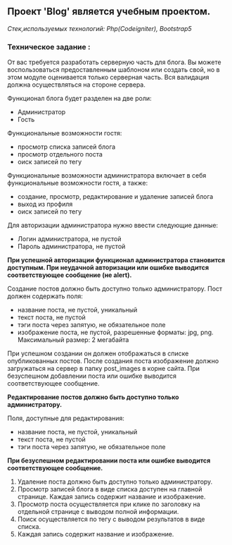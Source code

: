 <h2>Проект 'Blog' является учебным проектом.</h2>
<i>Стек,используемых технологий: Php(Codeigniter), Bootstrap5</i>
<h3>Техническое задание :</h3>
<p>
	 От вас требуется разработать серверную часть для блога. 
	Вы можете воспользоваться предоставленным шаблоном или создать свой, но в этом модуле оценивается только серверная часть. Вся валидация 			должна осуществляться на стороне сервера. 
</p>

<p>Функционал блога будет разделен на две роли: </p>
<ul>
	<li>Администратор </li>
	<li>Гость  </li>
</ul>

<p>Функциональные возможности гостя:  </p>
<ul>
	<li>просмотр списка записей блога </li>
	<li>просмотр отдельного поста </li>
	<li>оиск записей по тегу  </li>
</ul>

<p>Функциональные возможности администратора включает в себя функциональные возможности гостя, а также:   </p>
<ul>
	<li>создание, просмотр, редактирование и удаление записей блога  </li>
	<li>выход из профиля  </li>
	<li>оиск записей по тегу  </li>
</ul>

<p>Для авторизации администратора нужно ввести следующие данные: </p>
<ul>
	<li>Логин администратора, не пустой </li>
	<li>Пароль администратора, не пустой </li>
</ul>

<b>При успешной авторизации функционал администратора становится доступным. При неудачной авторизации или ошибке выводится соответствующее сообщение (не alert).  </b>

<p>Создание постов должно быть доступно только администратору. 
Пост должен содержать поля:</p>
<ul>
	<li>название поста, не пустой, уникальный  </li>
	<li>текст поста, не пустой  </li>
	<li>тэги поста через запятую, не обязательное поле </li>
	<li> изображение поста, не пустой, разрешенные форматы: jpg, png. Максимальный размер: 2 мегабайта  </li>
</ul>

<p>
При успешном создании он должен отображаться в списке опубликованных постов. После создания поста изображение должно загружаться на сервер в папку post_images в корне сайта. При безуспешном добавлении поста или ошибке выводится соответствующее сообщение. </p>

<b>Редактирование постов должно быть доступно только администратору. </b>

<p>Поля, доступные для редактирования: </p>
<ul>
	<li>название поста, не пустой, уникальный   </li>
	<li>текст поста, не пустой   </li>
	<li>тэги поста через запятую, не обязательное поле  </li>
</ul>

<b>При безуспешном редактировании поста или ошибке выводится соответствующее сообщение. </b>

<ol>
	<li>Удаление поста должно быть доступно только администратору.  </li>
	<li>Просмотр записей блога в виде списка доступен на главной странице. Каждая запись содержит название и изображение.  </li>
	<li>Просмотр поста осуществляется при клике по заголовку на отдельной странице с выводом полной информации.  </li>
	<li>Поиск осуществляется по тегу с выводом результатов в виде списка. </li>
	<li>Каждая запись содержит название и изображение.</li>
</ol>





